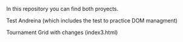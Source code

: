 In this repository you can find both proyects.

Test Andreina (which includes the test to practice  DOM managment)

Tournament Grid with changes (index3.html)
